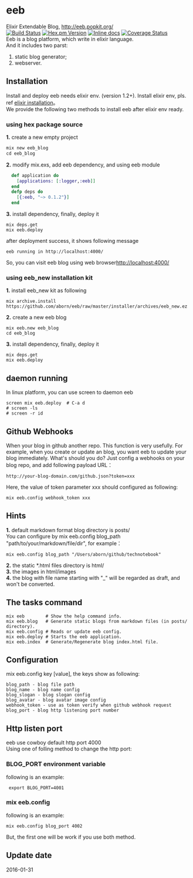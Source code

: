# eeb
Elixir Extendable Blog, http://eeb.popkit.org/  
[![Build Status](https://travis-ci.org/aborn/eeb.svg)](https://travis-ci.org/aborn/eeb)
[![Hex.pm Version](http://img.shields.io/hexpm/v/eeb.svg?style=flat)](https://hex.pm/packages/eeb)
[![Inline docs](http://inch-ci.org/github/aborn/eeb.svg)](http://inch-ci.org/github/aborn/eeb)
[![Coverage Status](https://coveralls.io/repos/aborn/eeb/badge.svg?branch=master&service=github)](https://coveralls.io/github/aborn/eeb?branch=master)   
Eeb is a blog platform, which write in elixir language.  
And it includes two parst:  
1. static blog generator;
2. webserver.

## Installation
Install and deploy eeb needs elixir env. (version 1.2+). Install elixir env, pls. ref [elixir installation](http://elixir-lang.org/install.html)。  
We provide the following two methods to install eeb after elixir env ready.
### using hex package source
**1.** create a new empty project  
```elixir
mix new eeb_blog
cd eeb_blog
```
**2.** modify mix.exs, add eeb dependency, and using eeb module  
```elixir
  def application do
    [applications: [:logger,:eeb]]
  end
  defp deps do
    [{:eeb, "~> 0.1.2"}]
  end
```
**3.** install dependency, finally, deploy it  
```
mix deps.get
mix eeb.deploy
```
after deployment success, it shows following message  
```
eeb running in http://localhost:4000/
```
So, you can visit eeb blog using web browser[http://localhost:4000/](http://localhost:4000/)

### using eeb_new installation kit
**1.** install eeb_new kit as following  
```
mix archive.install https://github.com/aborn/eeb/raw/master/installer/archives/eeb_new.ez
```
**2.** create a new eeb blog  
```
mix eeb.new eeb_blog
cd eeb_blog
```
**3.** install dependency, finally, deploy it  
```
mix deps.get
mix eeb.deploy
```

## daemon running
In linux platform, you can use screen to daemon eeb  
```shell
screen mix eeb.deploy  # C-a d
# screen -ls
# screen -r id
```

## Github Webhooks
When your blog in github another repo. This function is very usefully. For example,
when you create or update an blog, you want eeb to update your blog immediately.
What's should you do? Just config a webhooks on your blog repo, and add following
payload URL：  
```
http://your-blog-domain.com/github.json?token=xxx
```
Here, the value of token parameter xxx should configured as following:  
```
mix eeb.config webhook_token xxx
```

## Hints
**1.** default markdown format blog directory is posts/  
You can configure by mix eeb.config blog\_path "path/to/your/markdown/file/dir", for example：  
```
mix eeb.config blog_path "/Users/aborn/github/technotebook"
```
**2.** the static *.html files directory is html/  
**3.** the images in html/images  
**4.** the blog with file name starting with "_" will be regarded as draft, and won't be converted.

## The tasks command
```mix
mix eeb        # Show the help command info.
mix eeb.blog   # Generate static blogs from markdown files (in posts/ directory).
mix eeb.config # Reads or update eeb config.
mix eeb.deploy # Starts the eeb application.
mix eeb.index  # Generate/Regenerate blog index.html file.
```

## Configuration
mix eeb.config key [value], the keys show as following:  
```
blog_path - blog file path
blog_name - blog name config
blog_slogan - blog slogan config
blog_avatar - blog avatar image config
webhook_token - use as token verify when github webhook request
blog_port - blog http listening port number
```

## Http listen port
eeb use cowboy default http port 4000  
Using one of folling method to change the http port:  
### BLOG_PORT environment variable
following is an example:  
```shell
 export BLOG_PORT=4001
```
### mix eeb.config
following is an example:  
```
mix eeb.config blog_port 4002
```
But, the first one will be work if you use both method.

## Update date
2016-01-31
